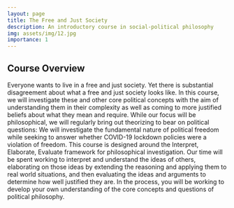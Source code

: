 ```yaml
---
layout: page
title: The Free and Just Society
description: An introductory course in social-political philosophy
img: assets/img/12.jpg
importance: 1
---
```


<h2>Course Overview</h2>
Everyone wants to live in a free and just society. Yet there is substantial disagreement about what a free and just society looks like. In this course, we will investigate these and other core political concepts with the aim of understanding them in their complexity as well as coming to more justified beliefs about what they mean and require. While our focus will be philosophical, we will regularly bring out theorizing to bear on political questions: We will investigate the fundamental nature of political freedom while seeking to answer whether COVID-19 lockdown policies were a violation of freedom.
This course is designed around the Interpret, Elaborate, Evaluate framework for philosophical investigation. Our time will be spent working to interpret and understand the ideas of others, elaborating on those ideas by extending the reasoning and applying them to real world situations, and then evaluating the ideas and arguments to determine how well justified they are. In the process, you will be working to develop your own understanding of the core concepts and questions of political philosophy.


